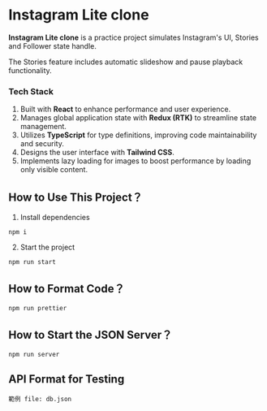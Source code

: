 # Instagram Lite clone

**Instagram Lite clone** is a  practice project simulates Instagram's UI, Stories and Follower state handle.

The Stories feature includes automatic slideshow and pause playback functionality.

### Tech Stack
1. Built with **React** to enhance performance and user experience.
2. Manages global application state with **Redux (RTK)** to streamline state management.
3. Utilizes **TypeScript** for type definitions, improving code maintainability and security.
4. Designs the user interface with **Tailwind CSS**.
5. Implements lazy loading for images to boost performance by loading only visible content.

## How to Use This Project？

1. Install dependencies

```
npm i
```

2. Start the project

```
npm run start
```

## How to Format Code？

```
npm run prettier
```

## How to Start the JSON Server？
```
npm run server
```

## API Format for Testing

```
範例 file: db.json
```